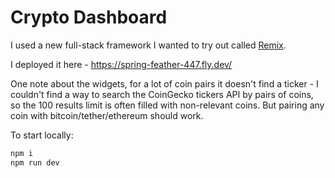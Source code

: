 # Crypto Dashboard

I used a new full-stack framework I wanted to try out called [Remix](https://remix.run/).

I deployed it here - https://spring-feather-447.fly.dev/

One note about the widgets, for a lot of coin pairs it doesn't find a ticker - I couldn't find a way to search the CoinGecko tickers API by pairs of coins, so the 100 results limit is often filled with non-relevant coins. But pairing any coin with bitcoin/tether/ethereum should work.

To start locally:

```sh
npm i
npm run dev
```
